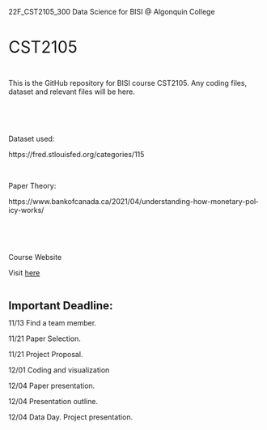 <html xmlns:v="urn:schemas-microsoft-com:vml"
xmlns:o="urn:schemas-microsoft-com:office:office"
xmlns:w="urn:schemas-microsoft-com:office:word"
xmlns:m="http://schemas.microsoft.com/office/2004/12/omml"
xmlns="http://www.w3.org/TR/REC-html40">




<body lang=EN-US link="#0563C1" vlink="#954F72" style='tab-interval:.5in;
word-wrap:break-word'>

<div class=WordSection1>

<p class=MsoNormal>22F_CST2105_300 Data Science for BISI @ Algonquin College<o:p></o:p></p>

<p class=MsoNormal><o:p>&nbsp;</o:p></p>

<p class=MsoNormal><span style='font-size:24.0pt;line-height:107%'>CST2105<o:p></o:p></span></p>

<p class=MsoNormal><o:p>&nbsp;</o:p></p>

<p class=MsoNormal>This is the GitHub repository for BISI course CST2105. Any
coding files, dataset and relevant files will be here.<o:p></o:p></p>

<p class=MsoNormal><o:p>&nbsp;</o:p></p>

<p class=MsoNormal><o:p>&nbsp;</o:p></p>

<p class=MsoNormal>Dataset used:<o:p></o:p></p>

<p class=MsoNormal>https://fred.stlouisfed.org/categories/115<o:p></o:p></p>

<p class=MsoNormal><o:p>&nbsp;</o:p></p>

<p class=MsoNormal>Paper Theory:<o:p></o:p></p>

<p class=MsoNormal>https://www.bankofcanada.ca/2021/04/understanding-how-monetary-policy-works/<o:p></o:p></p>

<p class=MsoNormal><o:p>&nbsp;</o:p></p>

<p class=MsoNormal><o:p>&nbsp;</o:p></p>

<p class=MsoNormal>Course Website<o:p></o:p></p>

<p class=MsoNormal>Visit <a
href="https://www.algonquincollege.com/sat/program/business-intelligence-system-infrastructure/">here</a>
<o:p></o:p></p>

<p class=MsoNormal><o:p>&nbsp;</o:p></p>

<p class=MsoNormal><b><span style='font-size:16.0pt;line-height:107%'>Important
Deadline:<o:p></o:p></span></b></p>

<p class=MsoNormal>11/13 Find a team member.<o:p></o:p></p>

<p class=MsoNormal>11/21 Paper Selection.<o:p></o:p></p>

<p class=MsoNormal>11/21 Project Proposal.<o:p></o:p></p>

<p class=MsoNormal>12/01 Coding and visualization<o:p></o:p></p>

<p class=MsoNormal>12/04 Paper presentation.<o:p></o:p></p>

<p class=MsoNormal>12/04 Presentation outline.<o:p></o:p></p>

<p class=MsoNormal>12/04 Data Day. Project presentation.</p>

</div>

</body>

</html>
